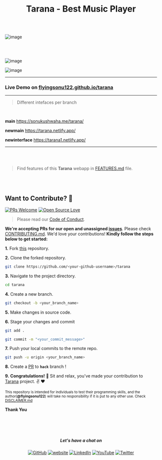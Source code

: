 <h1 align="center"> Tarana - Best Music Player </h1>



<br/><br/>

![image](https://user-images.githubusercontent.com/51280276/205435305-abc95211-0764-413e-9a6c-1a47111e0cda.png)

<br/><br/>

![image](https://user-images.githubusercontent.com/51280276/205435367-f9aab4ee-16f7-4100-9ffc-5a06b2b7dde4.png)

![image](https://user-images.githubusercontent.com/51280276/205435397-d17cff99-9ff6-40bd-ab28-ff02f61899a0.png)



---

### Live Demo on [flyingsonu122.github.io/tarana](https://flyingsonu122.github.io/tarana)

---

> Different intefaces per branch

<br>

**main** https://sonukushwaha.me/tarana/ 

**newmain** https://tarana.netlify.app/

**newinterface** https://tarana1.netlify.app/

---

<br/><br/>

> Find features of this **Tarana** webapp in [FEATURES.md](./FEATURES.md) file.




<br/><br/>

## Want to Contribute?  :handshake:

[![PRs Welcome](https://img.shields.io/badge/PRs-welcome-brightgreen.svg?style=flat&logo=github)](https://github.com/flyingsonu122)  [![Open Source Love](https://badges.frapsoft.com/os/v2/open-source.svg?v=103)](https://github.com/flyingsonu122)

> Please read our [Code of Conduct](CODE_OF_CONDUCT.md).

**We're accepting PRs for our open and unassigned [issues](https://github.com/flyingsonu122/tarana/issues)**. Please check [CONTRIBUTING.md](CONTRIBUTING.md). We'd love your contributions! **Kindly follow the steps below to get started:** 

**1.** Fork [this](https://github.com/flyingsonu122/tarana) repository.

**2.** Clone the forked repository.

```bash
git clone https://github.com/<your-github-username>/tarana
```

**3.** Navigate to the project directory.

```bash
cd tarana
```

**4.** Create a new branch.

```bash
git checkout -b <your_branch_name>
```

**5.** Make changes in source code.

**6.** Stage your changes and commit

```bash
git add .

git commit -m "<your_commit_message>"
```

**7.** Push your local commits to the remote repo.

```bash
git push -u origin <your_branch_name>
```

**8.** Create a [PR](https://help.github.com/en/github/collaborating-with-issues-and-pull-requests/creating-a-pull-request) to **`hack`** branch !

**9.** **Congratulations!** :tada: Sit and relax, you've made your contribution to [Tarana](https://github.com/flyingsonu122/tarana) project. :v: :heart:


<sup>This repository is intended for individuals to test their programming skills, and the author(**@flyingsonu122**) will take no responsibility if it is put to any other use. Check [DISCLAIMER.md](./DISCLAIMER.md)</sup>

**Thank You**

<br/><br/><br/>

<h5 align="center"> Let's have a chat on </h5> 
<p align="center">
	<a href="https://github.com/flyingsonu122"><img src="https://img.shields.io/github/followers/flyingsonu122.svg?label=GitHub&style=social" alt="GitHub"></a>
	<a href="https://flyingsonu122.github.io"><img src="https://img.shields.io/badge/Website-blueviolet?style=flat&logo=google-chrome&logoColor=white" alt="website"></a>
	<a href="https://www.linkedin.com/in/sonukumarkushwaha/"><img src="https://img.shields.io/badge/LinkedIn--_.svg?style=social&logo=linkedin" alt="LinkedIn"></a>
	<a href="https://www.youtube.com/channel/UCLSsTx4FVQMiNuuUbwFM7QA"><img src="https://img.shields.io/youtube/channel/subscribers/UCugIYeIc-HzCp-SZxRwuQbA?label=YouTube&style=social&logo=YouTube" alt="YouTube"></a>
	<a href="https://twitter.com/iamsonukushwaha"><img src="https://img.shields.io/twitter/follow/iamsonukushwaha?label=Twitter&style=social" alt="Twitter"></a>
</p>

<br><br><br><br>
